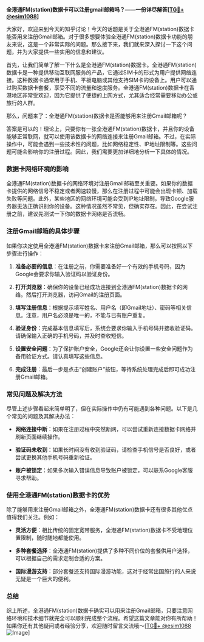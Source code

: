**全港通FM(station)数据卡可以注册gmail邮箱吗？——一份详尽解答[[TG💪+ @esim1088](https://t.me/s/esim1088)]**

大家好，欢迎来到今天的知乎讨论！今天的话题是关于全港通FM(station)数据卡能否用来注册Gmail邮箱。对于很多想要体验全港通FM(station)数据卡功能的朋友来说，这是一个非常实际的问题。那么接下来，我们就来深入探讨一下这个问题，并为大家提供一些实用的信息和建议。

首先，让我们简单了解一下什么是全港通FM(station)数据卡。全港通FM(station)数据卡是一种提供移动互联网服务的产品，它通过SIM卡的形式为用户提供网络连接。这种数据卡通常用于手机、平板电脑或其他支持SIM卡的设备上。用户可以通过购买数据卡套餐，享受不同的流量和速度服务。全港通FM(station)数据卡在香港地区非常受欢迎，因为它提供了便捷的上网方式，尤其适合经常需要移动办公或旅行的人群。

那么，问题来了：全港通FM(station)数据卡是否能够用来注册Gmail邮箱呢？

答案是可以的！理论上，只要你有一张全港通FM(station)数据卡，并且你的设备能够正常联网，就可以使用该数据卡的网络连接来注册Gmail邮箱。不过，在实际操作中，可能会遇到一些技术性的问题，比如网络稳定性、IP地址限制等。这些问题可能会影响你的注册过程。因此，我们需要更加详细地分析一下具体的情况。

### 数据卡网络环境的影响

全港通FM(station)数据卡的网络环境对注册Gmail邮箱至关重要。如果你的数据卡提供的网络信号不稳定或者网速较慢，那么在注册过程中可能会出现卡顿、加载失败等问题。此外，某些地区的网络环境可能会受到IP地址限制，导致Google服务器无法正确识别你的设备。这种情况虽然不常见，但确实存在。因此，在尝试注册之前，建议先测试一下你的数据卡网络是否流畅。

### 注册Gmail邮箱的具体步骤

如果你决定使用全港通FM(station)数据卡来注册Gmail邮箱，那么可以按照以下步骤进行操作：

1. **准备必要的信息**：在注册之前，你需要准备好一个有效的手机号码，因为Google会要求你输入验证码以验证身份。
   
2. **打开浏览器**：确保你的设备已经成功连接到全港通FM(station)数据卡的网络。然后打开浏览器，访问Gmail的注册页面。

3. **填写注册信息**：根据提示填写姓名、用户名（即Gmail地址）、密码等相关信息。注意，用户名必须是唯一的，不能与已有账户重复。

4. **验证身份**：完成基本信息填写后，系统会要求你输入手机号码并接收验证码。请确保输入正确的手机号码，并及时查收短信。

5. **设置安全问题**：为了保护账户安全，Google还会让你设置一些安全问题作为备用验证方式。请认真填写这些信息。

6. **完成注册**：最后一步是点击“创建账户”按钮，等待系统处理完成后即可成功注册Gmail邮箱。

### 常见问题及解决方法

尽管上述步骤看起来简单明了，但在实际操作中仍有可能遇到各种问题。以下是几个常见的问题及其解决办法：

- **网络连接中断**：如果在注册过程中突然断网，可以尝试重新连接数据卡网络并刷新页面继续操作。
  
- **验证码未收到**：如果长时间没有收到验证码，请检查手机信号是否良好，或者尝试更换其他手机号码重新验证。

- **账户被锁定**：如果多次输入错误信息导致账户被锁定，可以联系Google客服寻求帮助。

### 使用全港通FM(station)数据卡的优势

除了能够用来注册Gmail邮箱之外，全港通FM(station)数据卡还有很多其他优点值得我们关注。例如：

- **灵活方便**：相比传统的固定宽带服务，全港通FM(station)数据卡不受地理位置限制，随时随地都能使用。
  
- **多种套餐选择**：全港通FM(station)提供了多种不同价位的套餐供用户选择，可以根据自己的需求定制合适的方案。
  
- **国际漫游支持**：部分套餐还支持国际漫游功能，这对于经常出国旅行的人来说无疑是一个巨大的便利。

### 总结

综上所述，全港通FM(station)数据卡确实可以用来注册Gmail邮箱，只要注意网络环境和技术细节就完全可以顺利完成整个流程。希望这篇文章能对你有所帮助！如果你还有其他疑问或者经验分享，欢迎随时留言交流哦～[[TG💪+ @esim1088](https://t.me/s/esim1088) ![Image](https://i.postimg.cc/4NQfJmqS/Snipaste-2025-05-13-00-14-12.png)]